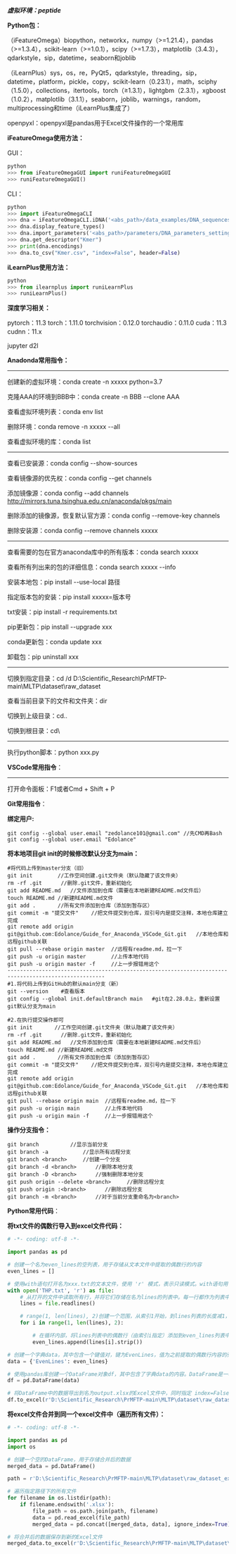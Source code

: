 ***虚拟环境：peptide***



**Python包：**

（iFeatureOmega）biopython，networkx，numpy（>=1.21.4），pandas（>=1.3.4），scikit-learn（>=1.0.1），scipy（>=1.7.3），matplotlib（3.4.3），qdarkstyle，sip，datetime，seaborn和joblib

（iLearnPlus）sys，os，re，PyQt5，qdarkstyle，threading，sip，datetime，platform，pickle，copy，scikit-learn（0.23.1），math，sciphy（1.5.0），collections，itertools，torch（≥1.3.1），lightgbm（2.3.1），xgboost（1.0.2），matplotlib（3.1.1），seaborn，joblib，warnings，random，multiprocessing和time（iLearnPlus集成了）

openpyxl：openpyxl是pandas用于Excel文件操作的一个常用库



**iFeatureOmega使用方法：**

GUI：

```python
python
>>> from iFeatureOmegaGUI import runiFeatureOmegaGUI
>>> runiFeatureOmegaGUI()
```

CLI：

```python
python
>>> import iFeatureOmegaCLI
>>> dna = iFeatureOmegaCLI.iDNA('<abs_path>/data_examples/DNA_sequences.txt')
>>> dna.display_feature_types()
>>> dna.import_parameters('<abs_path>/parameters/DNA_parameters_setting.json')
>>> dna.get_descriptor("Kmer")
>>> print(dna.encodings)
>>> dna.to_csv("Kmer.csv", "index=False", header=False)
```

**iLearnPlus使用方法：**

```python
python
>>> from ilearnplus import runiLearnPlus
>>> runiLearnPlus()
```



**深度学习相关：**

pytorch：11.3	torch：1.11.0	torchvision：0.12.0	torchaudio：0.11.0	cuda：11.3	cudnn：11.x

jupyter	d2l



**Anadonda常用指令：**

------

创建新的虚拟环境：conda create -n xxxxx python=3.7

克隆AAA的环境到BBB中：conda create -n BBB --clone AAA

查看虚拟环境列表：conda env list

删除环境：conda remove -n xxxxx --all

查看虚拟环境的库：conda list

------

查看已安装源：conda config --show-sources

查看镜像源的优先权：conda config --get channels

添加镜像源：conda config --add channels http://mirrors.tuna.tsinghua.edu.cn/anaconda/pkgs/main

删除添加的镜像源，恢复默认官方源：conda config --remove-key channels

删除安装源：conda config --remove channels xxxxx

------

查看需要的包在官方anaconda库中的所有版本：conda search xxxxx

查看所有列出来的包的详细信息：conda search xxxxx --info

安装本地包：pip install --use-local 路径

指定版本包的安装：pip install xxxxx=版本号

txt安装：pip install -r requirements.txt

pip更新包：pip install --upgrade xxx

conda更新包：conda update xxx

卸载包：pip uninstall xxx

------

切换到指定目录：cd /d D:\Scientific_Research\PrMFTP-main\MLTP\dataset\raw_dataset

查看当前目录下的文件和文件夹：dir

切换到上级目录：cd..

切换到根目录：cd\

------

执行python脚本：python xxx.py



**VSCode常用指令**：

------

打开命令面板：F1或者Cmd + Shift + P



**Git常用指令**：

**绑定用户:**

```shell
git config --global user.email "zedolance101@gmail.com"	//先CMD再Bash
git config --global user.email "Edolance"
```

**将本地项目git init的时候修改默认分支为main：**

```shell
#将代码上传到master分支（旧）
git init       	//工作空间创建.git文件夹（默认隐藏了该文件夹）
rm -rf .git	     //删除.git文件，重新初始化
git add README.md	//文件添加到仓库（需要在本地新建README.md文件后）
touch README.md	//新建README.md文件
git add .      	//所有文件添加到仓库（添加到暂存区）
git commit -m "提交文件"	//把文件提交到仓库，双引号内是提交注释，本地仓库建立完成
git remote add origin git@github.com:Edolance/Guide_for_Anaconda_VSCode_Git.git   //本地仓库和远程github关联
git pull --rebase origin master  //远程有readme.md，拉一下
git push -u origin master        //上传本地代码
git push -u origin master -f     //上一步报错用这个
-----------------------------------------------------------------------------------------------------
#1.将代码上传到GitHub的默认main分支（新）
git --version    #查看版本
git config --global init.defaultBranch main   #git在2.28.0上，重新设置git默认分支为main

#2.在执行提交操作即可
git init       //工作空间创建.git文件夹（默认隐藏了该文件夹）
rm -rf .git	     //删除.git文件，重新初始化
git add README.md	//文件添加到仓库（需要在本地新建README.md文件后）
touch README.md	//新建README.md文件
git add .      	//所有文件添加到仓库（添加到暂存区）
git commit -m "提交文件"	//把文件提交到仓库，双引号内是提交注释，本地仓库建立完成
git remote add origin git@github.com:Edolance/Guide_for_Anaconda_VSCode_Git.git   //本地仓库和远程github关联
git pull --rebase origin main  //远程有readme.md，拉一下
git push -u origin main        //上传本地代码
git push -u origin main -f     //上一步报错用这个
```

**操作分支指令：**

```shell
git branch 			//显示当前分支
git branch -a 			//显示所有远程分支
git branch <branch>		//创建一个分支
git branch -d <branch>		//删除本地分支
git branch -D <branch>		//强制删除本地分支
git push origin --delete <branch>	  //删除远程分支
git push origin :<branch>      //删除远程分支 
git branch -m <branch>		//对于当前分支重命名为<branch>
```



**Python常用代码**：

**将txt文件的偶数行导入到excel文件代码：**

```python
# -*- coding: utf-8 -*-

import pandas as pd

# 创建一个名为even_lines的空列表，用于存储从文本文件中提取的偶数行的内容
even_lines = []

# 使用with语句打开名为xxx.txt的文本文件，使用 'r' 模式，表示只读模式。with语句用于确保文件在使用后被正确关闭，以防止资源泄漏
with open('THP.txt', 'r') as file: 
    # 从打开的文件中读取所有行，并将它们存储在名为lines的列表中。每一行都作为列表中的一个字符串元素。
    lines = file.readlines() 

    # range(1, len(lines), 2)创建一个范围，从索引1开始，到lines列表的长度减1，步长为2，以遍历lines列表中的偶数行。
    for i in range(1, len(lines), 2): 

        # 在循环内部，将lines列表中的偶数行（由索引i指定）添加到even_lines列表中。strip()方法用于去除每行末尾的换行符和其他空白字符。
        even_lines.append(lines[i].strip()) 

# 创建一个字典data，其中包含一个键值对，键为EvenLines，值为之前提取的偶数行内容的列表even_lines。
data = {'EvenLines': even_lines} 

# 使用pandas库创建一个DataFrame对象df，其中包含了字典data的内容。DataFrame是一种用于数据分析和操作的二维数据结构。
df = pd.DataFrame(data) 

# 将DataFrame中的数据导出到名为output.xlsx的Excel文件中，同时指定 index=False 以避免将DataFrame的索引写入Excel文件。这将创建一个Excel文件，其中包含偶数行内容。
df.to_excel(r'D:\Scientific_Research\PrMFTP-main\MLTP\dataset\raw_dataset_excel\THP.xlsx', index=False) 
```

**将excel文件合并到同一个excel文件中（遍历所有文件）：**

```python
# -*- coding: utf-8 -*-

import pandas as pd
import os

# 创建一个空的DataFrame，用于存储合并后的数据
merged_data = pd.DataFrame()

path = r'D:\Scientific_Research\PrMFTP-main\MLTP\dataset\raw_dataset_excel'

# 遍历指定路径下的所有文件
for filename in os.listdir(path):
    if filename.endswith('.xlsx'):
        file_path = os.path.join(path, filename)
        data = pd.read_excel(file_path)
        merged_data = pd.concat([merged_data, data], ignore_index=True)

# 将合并后的数据保存到新的Excel文件
merged_data.to_excel(r'D:\Scientific_Research\PrMFTP-main\MLTP\dataset\merged_dataset_excel\merged_data.xlsx', index=False)
```

